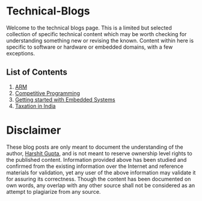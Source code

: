 # Technical-Blogs

Welcome to the technical blogs page. This is a limited but selected collection of specific technical content which may be worth checking for understanding something new or revising the known.
Content within here is specific to software or hardware or embedded domains, with a few exceptions.

## List of Contents

1. [ARM](./ARM.md)
2. [Competitive Programming](./Competitive-Programming-Experience.md)
3. [Getting started with Embedded Systems](./Embedded-Systems.md)
4. [Taxation in India](./Taxation-in-India.md)

# Disclaimer

These blog posts are only meant to document the understanding of the author, [Harshit Gupta](https://github.com/Git-Harshit), and is not meant to reserve ownership level rights to the published content. Information provided above has been studied and confirmed from the existing information over the Internet and reference materials for validation, yet any user of the above information may validate it for assuring its correctness. Though the content has been documented on own words, any overlap with any other source shall not be considered as an attempt to plagiarize from any source.
